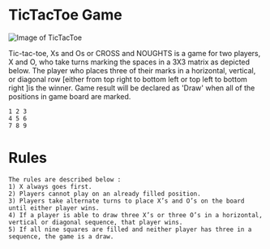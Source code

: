 # TicTacToe Game
![Image of TicTacToe](https://upload.wikimedia.org/wikipedia/commons/thumb/3/32/Tic_tac_toe.svg/200px-Tic_tac_toe.svg.png)

Tic-tac-toe, Xs and Os or CROSS and NOUGHTS is a game for two players, X and O, who take turns marking the spaces in a 3X3 matrix as depicted below. 
The player who places three of their marks in a horizontal, vertical, or diagonal row [either from top right to bottom left or top left to bottom right ]is the winner. 
Game result will be declared as 'Draw' when all of the positions in game board are marked.
```
1 2 3
4 5 6
7 8 9
```
# Rules 
```
The rules are described below :
1) X always goes first.
2) Players cannot play on an already filled position.
3) Players take alternate turns to place X’s and O’s on the board until either player wins.
4) If a player is able to draw three X’s or three O’s in a horizontal, vertical or diagonal sequence, that player wins.
5) If all nine squares are filled and neither player has three in a sequence, the game is a draw.
```
